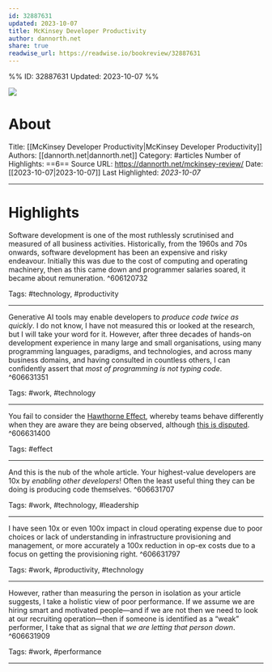 ```yaml
---
id: 32887631
updated: 2023-10-07
title: McKinsey Developer Productivity
author: dannorth.net
share: true
readwise_url: https://readwise.io/bookreview/32887631
---
```


%%
ID: 32887631
Updated: 2023-10-07
%%

![]( https://dannorth.net/favicon.ico)

# About
Title: [[McKinsey Developer Productivity|McKinsey Developer Productivity]]
Authors: [[dannorth.net|dannorth.net]]
Category: #articles
Number of Highlights: ==6==
Source URL: https://dannorth.net/mckinsey-review/
Date: [[2023-10-07|2023-10-07]]
Last Highlighted: *2023-10-07*

---

# Highlights

Software development is one of the most ruthlessly scrutinised and measured of all business activities. Historically, from the 1960s and 70s onwards, software development has been an expensive and risky endeavour. Initially this was due to the cost of computing and operating machinery, then as this came down and programmer salaries soared, it became about remuneration. ^606120732

Tags: #technology, #productivity

---
Generative AI tools may enable developers to *produce code twice as quickly*. I do not know, I have not measured this or looked at the research, but I will take your word for it. However, after three decades of hands-on development experience in many large and small organisations, using many programming languages, paradigms, and technologies, and across many business domains, and having consulted in countless others, I can confidently assert that *most of programming is not typing code*. ^606631351

Tags: #work, #technology

---
You fail to consider the [Hawthorne Effect](https://en.wikipedia.org/wiki/Hawthorne_effect), whereby teams behave differently when they are aware they are being observed, although [this is disputed](https://en.wikipedia.org/wiki/Hawthorne_effect#Interpretation_and_criticism). ^606631400

Tags: #effect

---
And this is the nub of the whole article. Your highest-value developers are 10x by *enabling other developers*! Often the least useful thing they can be doing is producing code themselves. ^606631707

Tags: #work, #technology, #leadership

---
I have seen 10x or even 100x impact in cloud operating expense due to poor choices or lack of understanding in infrastructure provisioning and management, or more accurately a 100x reduction in op-ex costs due to a focus on getting the provisioning right. ^606631797

Tags: #work, #productivity, #technology

---
However, rather than measuring the person in isolation as your article suggests, I take a holistic view of poor performance. If we assume we are hiring smart and motivated people—and if we are not then we need to look at our recruiting operation—then if someone is identified as a “weak” performer, I take that as signal that *we are letting that person down*. ^606631909

Tags: #work, #performance

---